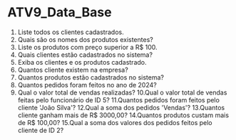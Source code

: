 # ATV9_Data_Base

1. Liste todos os clientes cadastrados.
2. Quais são os nomes dos produtos existentes?
3. Liste os produtos com preço superior a R$ 100.
4. Quais clientes estão cadastrados no sistema?
5. Exiba os clientes e os produtos cadastrado.
6. Quantos cliente existem na empresa?
7. Quantos produtos estão cadastrados no sistema?
8. Quantos pedidos foram feitos no ano de 2024?
9. Qual o valor total de vendas realizadas?
10.Qual o valor total de vendas feitas pelo funcionário de ID 5?
11.Quantos pedidos foram feitos pelo cliente 'João Silva'?
12.Qual a soma dos pedidos 'Vendas'?
13.Quantos cliente ganham mais de R$ 3000,00?
14.Quantos produtos custam mais de R$ 100,00?
15.Qual a soma dos valores dos pedidos feitos pelo cliente de ID 2?
